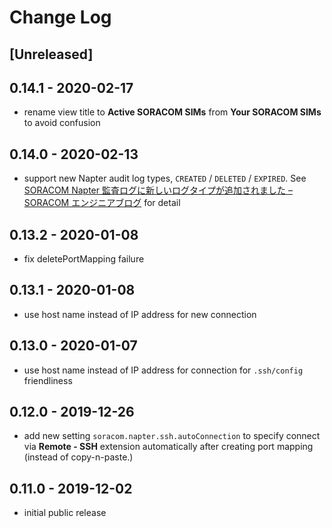 # Change Log

## [Unreleased]

## 0.14.1 - 2020-02-17

- rename view title to **Active SORACOM SIMs** from **Your SORACOM SIMs** to avoid confusion

## 0.14.0 - 2020-02-13

- support new Napter audit log types, `CREATED` / `DELETED` / `EXPIRED`. See [SORACOM Napter 監査ログに新しいログタイプが追加されました – SORACOM エンジニアブログ](https://blog.soracom.jp/blog/2020/02/13/soracom-napters-new-audit-log-types-are-out-now/) for detail

## 0.13.2 - 2020-01-08

- fix deletePortMapping failure

## 0.13.1 - 2020-01-08

- use host name instead of IP address for new connection

## 0.13.0 - 2020-01-07

- use host name instead of IP address for connection for `.ssh/config` friendliness

## 0.12.0 - 2019-12-26

- add new setting `soracom.napter.ssh.autoConnection` to specify connect via **Remote - SSH** extension automatically after creating port mapping (instead of copy-n-paste.)

## 0.11.0 - 2019-12-02

- initial public release
